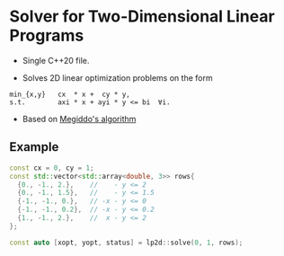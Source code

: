 # Solver for Two-Dimensional Linear Programs

* Single C++20 file.

* Solves 2D linear optimization problems on the form
```
min_{x,y}   cx  * x +  cy * y,
s.t.        axi * x + ayi * y <= bi  ∀i.
```

* Based on [Megiddo's algorithm](https://doi.org/10.1109/SFCS.1982.24)

## Example

```cpp
const cx = 0, cy = 1;
const std::vector<std::array<double, 3>> rows{
  {0., -1., 2.},    //    - y <= 2
  {0., -1., 1.5},   //    - y <= 1.5
  {-1., -1., 0.},   // -x - y <= 0 
  {-1., -1., 0.2},  // -x - y <= 0.2
  {1., -1., 2.},    //  x - y <= 2
};

const auto [xopt, yopt, status] = lp2d::solve(0, 1, rows);
```
